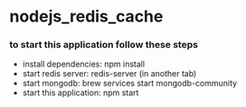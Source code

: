 # nodejs_redis_cache

### to start this application follow these steps
* install dependencies: npm install
* start redis server: redis-server (in another tab)
* start mongodb: brew services start mongodb-community
* start this application: npm start